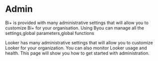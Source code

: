  # Admin

Bi+ is provided with many administrative settings that will allow you to customize Bi+ for your organisation.
Using Byou can manage all the settings,global parameters,global functions


Looker has many administrative settings that will allow you to customize Looker for your organization. You can also monitor Looker usage and health. This page will show you how to get started with administration.
<!--stackedit_data:
eyJoaXN0b3J5IjpbLTE2MTc0ODA5ODYsNDY1NzY2ODE2LC05Nz
Q2NjAxODddfQ==
-->